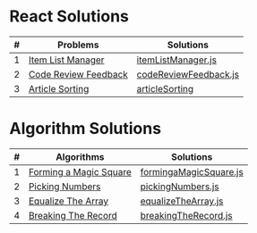 # React Solutions

| #   | Problems                                                                                                     | Solutions                                                                                                    |
| --- | ------------------------------------------------------------------------------------------------------------ | ------------------------------------------------------------------------------------------------------------ |
| 1   | [Item List Manager](https://www.hackerrank.com/challenges/item-list-manager/problem?isFullScreen=true)       | [itemListManager.js](https://github.com/isinnur/problems-solutions/blob/main/reactSolutions/itemListManager.js)        |
| 2   | [Code Review Feedback](https://www.hackerrank.com/challenges/code-review-feedback/problem?isFullScreen=true) | [codeReviewFeedback.js](https://github.com/isinnur/problems-solutions/blob/main/reactSolutions/codeReviewFeedback.js) |
| 3   | [Article Sorting](https://www.hackerrank.com/challenges/react-article-sorting/problem) | [articleSorting](https://github.com/isinnur/problems-solutions/tree/main/reactSolutions/articleSorting) |

# Algorithm Solutions

| #   | Algorithms                                                                                                     | Solutions                                                                                                  |
| --- | -------------------------------------------------------------------------------------------------------------- | ---------------------------------------------------------------------------------------------------------- |
| 1   | [Forming a Magic Square](https://www.hackerrank.com/challenges/magic-square-forming/problem?isFullScreen=true) | [formingaMagicSquare.js](https://github.com/isinnur/problems-solutions/blob/main/algorithmSolutions/forming-a-magic-square.js)  |
| 2   | [Picking Numbers](https://www.hackerrank.com/challenges/picking-numbers/problem?isFullScreen=true)             | [pickingNumbers.js](https://github.com/isinnur/problems-solutions/blob/main/algorithmSolutions/picking-numbers.js)   |
| 3   | [Equalize The Array](https://www.hackerrank.com/challenges/equality-in-a-array/problem)                        | [equalizeTheArray.js](https://github.com/isinnur/problems-solutions/blob/main/algorithmSolutions/equalizeTheArray.js) |
| 4   | [Breaking The Record](https://www.hackerrank.com/challenges/breaking-best-and-worst-records/problem) | [breakingTheRecord.js](https://github.com/isinnur/problems-solutions/blob/main/algorithmSolutions/breakingTheRecords.js) |
